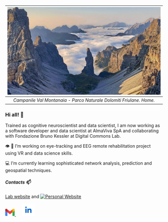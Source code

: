 | ![CampanileValMontanaia](montanaia.png) | 
|:--:| 
| *Campanile Val Montanaia - Parco Naturale Dolomiti Friulane. Home.* |

### Hi all! 👋

Trained as cognitive neuroscientist and data scientist,  I am now working as a software developer and data scientist at AlmaViva SpA and collaborating
with Fondazione Bruno Kessler at Digital Commons Lab.

👁️ 🧠 I’m working on eye-tracking and EEG remote rehabilitation project using VR and data science skills.

💻 I’m currently learning sophisticated network analysis, prediction and geospatial techniques. 

##### Contacts 📫

[Lab website](https://dcl.fbk.eu/) and [![Personal Website]()]()

[<img src="gmail-icon.png" alt="gmail logo" width="30px"  /> ](mailto:leo.venturoso@gmail.com) &nbsp;&nbsp;&nbsp;&nbsp;  [<img alt="alt_text" width="40px" src="linkedin-logo.png" />](https://www.linkedin.com/in/leonardo-venturoso/)

&nbsp;
